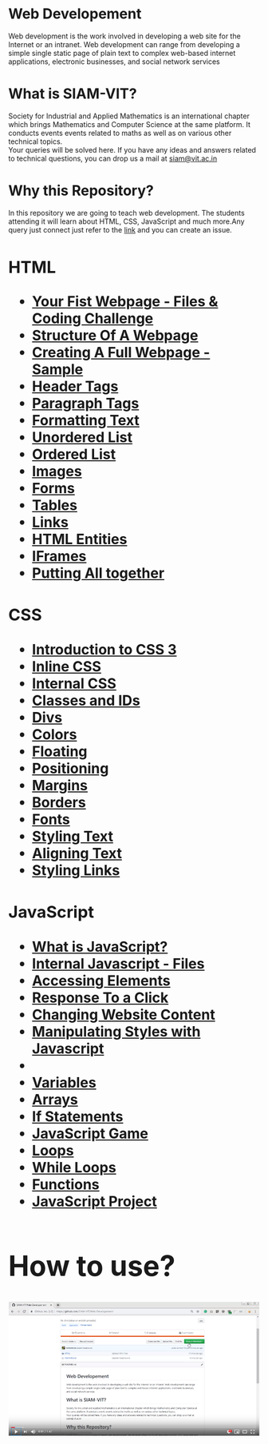 
<h1>Web Developement</h1>
<p>Web development is the work involved in developing a web site for the Internet or an intranet. Web development can range from developing a simple single static page of plain text to complex web-based internet applications, electronic businesses, and social network services</p>

<h1>What is SIAM-VIT?</h1>
<p>Society for Industrial and Applied Mathematics is an international chapter  which brings Mathematics and Computer Science at the same platform. It conducts events  events related to maths as well as on various other technical topics.<br/>
Your queries will be solved here. If you have any ideas and answers related to technical questions, you can drop us a  mail at <a  href="mailto:siam@vit.ac.in" target="_top">siam@vit.ac.in</a>
</p>

<h1>Why this Repository?</h1>
<p>In this repository we are going to teach web development. The students attending it will learn about HTML, CSS, JavaScript and much more.Any query just connect just refer to the <a href="https://github.com/HrithikMittal">link</a> and you can create an issue.</p>

<h1><Contents</h1>
  <h3>HTML</h3>
<ul style="list-style-type:disc">
    <li><a href="https://github.com/SIAM-VIT/Web-Developement/tree/master/HTML">Your Fist Webpage - Files & Coding Challenge</a></li>
    <li><a href="https://github.com/SIAM-VIT/Web-Developement/tree/master/HTML">Structure Of A Webpage</a></li>
    <li><a href="https://github.com/SIAM-VIT/Web-Developement/tree/master/HTML">Creating A Full Webpage - Sample</a></li>
    <li><a href="https://github.com/SIAM-VIT/Web-Developement/tree/master/HTML">Header Tags</a></li>
    <li><a href="https://github.com/SIAM-VIT/Web-Developement/tree/master/HTML">Paragraph Tags</a></li>
    <li><a href="https://github.com/SIAM-VIT/Web-Developement/tree/master/HTML">Formatting Text</a></li>
    <li><a href="https://github.com/SIAM-VIT/Web-Developement/tree/master/HTML">Unordered List</a></li>
    <li><a href="https://github.com/SIAM-VIT/Web-Developement/tree/master/HTML">Ordered List</a></li>
    <li><a href="https://github.com/SIAM-VIT/Web-Developement/tree/master/HTML">Images</a></li>
    <li><a href="https://github.com/SIAM-VIT/Web-Developement/tree/master/HTML">Forms</a></li>
    <li><a href="https://github.com/SIAM-VIT/Web-Developement/tree/master/HTML">Tables</a></li>
    <li><a href="https://github.com/SIAM-VIT/Web-Developement/tree/master/HTML">Links</a></li>
    <li><a href="https://github.com/SIAM-VIT/Web-Developement/tree/master/HTML">HTML Entities</a></li>
    <li><a href="https://github.com/SIAM-VIT/Web-Developement/tree/master/HTML">IFrames</a></a></li>
    <li><a href="https://github.com/SIAM-VIT/Web-Developement/tree/master/HTML">Putting All together</a></li>
</ul>

<h3>CSS</h3>
<ul style="list-style-type:disc">
  
  <li><a href="https://github.com/SIAM-VIT/Web-Developement/tree/master/CSS">Introduction to CSS 3</a></li>
  <li><a href="https://github.com/SIAM-VIT/Web-Developement/tree/master/CSS">Inline CSS</a></li>
  <li><a href="https://github.com/SIAM-VIT/Web-Developement/tree/master/CSS">Internal CSS</a></li>
  <li><a href="https://github.com/SIAM-VIT/Web-Developement/tree/master/CSS">Classes and IDs</a></li>
  <li><a href="https://github.com/SIAM-VIT/Web-Developement/tree/master/CSS">Divs</a></li>
  <li><a href="https://github.com/SIAM-VIT/Web-Developement/tree/master/CSS">Colors</a></li>
  <li><a href="https://github.com/SIAM-VIT/Web-Developement/tree/master/CSS">Floating</a></li>
  <li><a href="https://github.com/SIAM-VIT/Web-Developement/tree/master/CSS">Positioning</a></li>
  <li><a href="https://github.com/SIAM-VIT/Web-Developement/tree/master/CSS">Margins</a></li>
  <li><a href="https://github.com/SIAM-VIT/Web-Developement/tree/master/CSS">Borders</a></li>
  <li><a href="https://github.com/SIAM-VIT/Web-Developement/tree/master/CSS">Fonts</a></li>
  <li><a href="https://github.com/SIAM-VIT/Web-Developement/tree/master/CSS">Styling Text</a></li>
  <li><a href="https://github.com/SIAM-VIT/Web-Developement/tree/master/CSS">Aligning Text</a></li>
  <li><a href="https://github.com/SIAM-VIT/Web-Developement/tree/master/CSS">Styling Links</a></li>
  
  </ul>

  <h3>JavaScript</h3>
<ul style="list-style-type:disc">
    <li><a href="https://github.com/SIAM-VIT/Web-Developement/tree/master/Js">What is JavaScript?</a></li>
    <li><a href="https://github.com/SIAM-VIT/Web-Developement/tree/master/Js">Internal Javascript - Files</a></li>
    <li><a href="https://github.com/SIAM-VIT/Web-Developement/tree/master/Js">Accessing Elements</a></li>
    <li><a href="https://github.com/SIAM-VIT/Web-Developement/tree/master/Js">Response To a Click</a></li>
    <li><a href="https://github.com/SIAM-VIT/Web-Developement/tree/master/Js">Changing Website Content</a></li>
    <li><a href="https://github.com/SIAM-VIT/Web-Developement/tree/master/Js">Manipulating Styles with Javascript</a></li>
    <li><a href="https://github.com/SIAM-VIT/Web-Developement/tree/master/Js"Mini Challenge</a></li>
    <li><a href="https://github.com/SIAM-VIT/Web-Developement/tree/master/Js">Variables</a></li>
    <li><a href="https://github.com/SIAM-VIT/Web-Developement/tree/master/Js">Arrays</a></li>
    <li><a href="https://github.com/SIAM-VIT/Web-Developement/tree/master/Js">If Statements</a></li>
    <li><a href="https://github.com/SIAM-VIT/Web-Developement/tree/master/Js">JavaScript Game</a></li>
    <li><a href="https://github.com/SIAM-VIT/Web-Developement/tree/master/Js">Loops</a></li>
    <li><a href="https://github.com/SIAM-VIT/Web-Developement/tree/master/Js">While Loops</a></li>
    <li><a href="https://github.com/SIAM-VIT/Web-Developement/tree/master/Js">Functions</a></a></li>
    <li><a href="https://github.com/SIAM-VIT/Web-Developement/tree/master/Js">JavaScript Project</a></li>
</ul>

<h1>How to use?</h1>

[![Watch the video](https://github.com/SIAM-VIT/Web-Developement/blob/master/demo_image.png)](https://www.youtube.com/embed/1N4A4UzOTzM)
